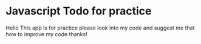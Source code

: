 # Javascript Todo for practice
 
 Hello This app is for practice please look into my code and suggest me that how to improve my code thanks!